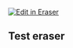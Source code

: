 <p><a target="_blank" href="https://app.eraser.io/workspace/1cMTBF55Ezfm9IFIGij8" id="edit-in-eraser-github-link"><img alt="Edit in Eraser" src="https://firebasestorage.googleapis.com/v0/b/second-petal-295822.appspot.com/o/images%2Fgithub%2FOpen%20in%20Eraser.svg?alt=media&amp;token=968381c8-a7e7-472a-8ed6-4a6626da5501"></a></p>

## Test eraser




<!--- Eraser file: https://app.eraser.io/workspace/1cMTBF55Ezfm9IFIGij8 --->